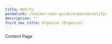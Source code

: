 ```yaml
---
title: Notify
permalink: /teacher-user-guide/organise/notify/
description: ""
third_nav_title: Organise (Organise)
---
```

Content Page